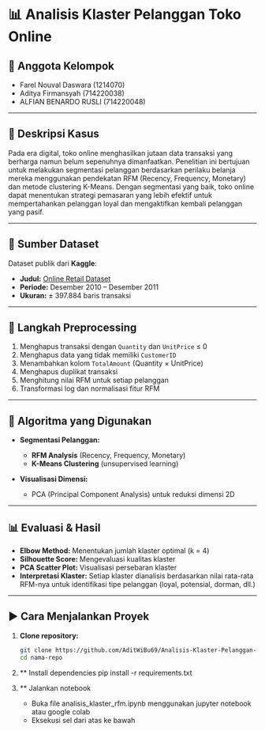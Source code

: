 # 📊 Analisis Klaster Pelanggan Toko Online

## 👥 Anggota Kelompok
-	Farel Nouval Daswara (1214070)
-	Aditya Firmansyah (714220038)
-	ALFIAN BENARDO RUSLI (714220048)


---

## 📌 Deskripsi Kasus

Pada era digital, toko online menghasilkan jutaan data transaksi yang berharga namun belum sepenuhnya dimanfaatkan. Penelitian ini bertujuan untuk melakukan segmentasi pelanggan berdasarkan perilaku belanja mereka menggunakan pendekatan RFM (Recency, Frequency, Monetary) dan metode clustering K-Means. Dengan segmentasi yang baik, toko online dapat menentukan strategi pemasaran yang lebih efektif untuk mempertahankan pelanggan loyal dan mengaktifkan kembali pelanggan yang pasif.

---

## 📁 Sumber Dataset

Dataset publik dari **Kaggle**:
- **Judul:** [Online Retail Dataset](https://www.kaggle.com/datasets/hellbuoy/online-retail)
- **Periode:** Desember 2010 – Desember 2011
- **Ukuran:** ± 397.884 baris transaksi

---

## 🔧 Langkah Preprocessing

1. Menghapus transaksi dengan `Quantity` dan `UnitPrice` ≤ 0
2. Menghapus data yang tidak memiliki `CustomerID`
3. Menambahkan kolom `TotalAmount` (Quantity × UnitPrice)
4. Menghapus duplikat transaksi
5. Menghitung nilai RFM untuk setiap pelanggan
6. Transformasi log dan normalisasi fitur RFM

---

## 🤖 Algoritma yang Digunakan

- **Segmentasi Pelanggan:**  
  - **RFM Analysis** (Recency, Frequency, Monetary)
  - **K-Means Clustering** (unsupervised learning)
  
- **Visualisasi Dimensi:**  
  - PCA (Principal Component Analysis) untuk reduksi dimensi 2D

---

## 📊 Evaluasi & Hasil

- **Elbow Method:** Menentukan jumlah klaster optimal (k = 4)
- **Silhouette Score:** Mengevaluasi kualitas klaster
- **PCA Scatter Plot:** Visualisasi persebaran klaster
- **Interpretasi Klaster:** Setiap klaster dianalisis berdasarkan nilai rata-rata RFM-nya untuk identifikasi tipe pelanggan (loyal, potensial, dorman, dll.)

---

## ▶️ Cara Menjalankan Proyek

1. **Clone repository:**
   ```bash
   git clone https://github.com/AditWiBu69/Analisis-Klaster-Pelanggan-Toko-Online
   cd nama-repo
2. ** Install dependencies
   pip install -r requirements.txt
   
4. ** Jalankan notebook
   
   - Buka file analisis_klaster_rfm.ipynb menggunakan jupyter notebook atau google colab
   - Eksekusi sel dari atas ke bawah
